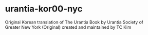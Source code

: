 # urantia-kor00-nyc
Original Korean translation of The Urantia Book by Urantia Society of Greater New York (Original) created and maintained by TC Kim
